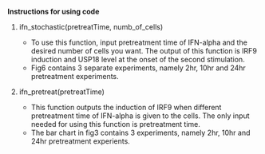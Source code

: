 **Instructions for using code**
1. ifn_stochastic(pretreatTime, numb_of_cells)
	- To use this function, input pretreatment	time of IFN-alpha and the desired number of cells you want. The output of this function is IRF9 induction and USP18 level at the onset of the second stimulation.
	- Fig6 contains 3 separate experiments, namely 2hr, 10hr and 24hr pretreatment experiments. 

2. ifn_pretreat(pretreatTime)
	- This function outputs the induction of IRF9 when different pretreatment time of IFN-alpha is given to the cells. The only input needed for using this function is pretreatment time. 
	- The bar chart in fig3 contains 3 experiments, namely 2hr, 10hr and 24hr pretreatment experients. 
